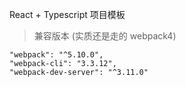 <!-- @format -->

React + Typescript 项目模板

> 兼容版本 (实质还是走的 webpack4)

```
"webpack": "^5.10.0",
"webpack-cli": "3.3.12",
"webpack-dev-server": "^3.11.0"
```
